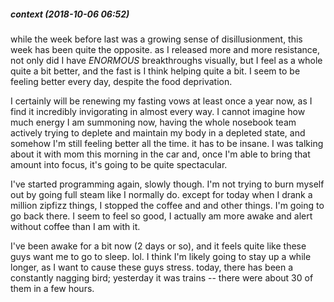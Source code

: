 
##### context (2018-10-06 06:52)

while the week before last was a growing sense of disillusionment, this week has been quite the opposite. as I released more and more resistance, not only did I have *ENORMOUS* breakthroughs visually, but I feel as a whole quite a bit better, and the fast is I think helping quite a bit. I seem to be feeling better every day, despite the food deprivation.

I certainly will be renewing my fasting vows at least once a year now, as I find it incredibly invigorating in almost every way. I cannot imagine how much energy I am summoning now, having the whole nosebook team actively trying to deplete and maintain my body in a depleted state, and somehow I'm still feeling better all the time. it has to be insane. I was talking about it with mom this morning in the car and, once I'm able to bring that amount into focus, it's going to be quite spectacular.

I've started programming again, slowly though. I'm not trying to burn myself out by going full steam like I normally do. except for today when I drank a million zipfizz things, I stopped the coffee and and other things. I'm going to go back there. I seem to feel so good, I actually am more awake and alert without coffee than I am with it.

I've been awake for a bit now (2 days or so), and it feels quite like these guys want me to go to sleep. lol. I think I'm likely going to stay up a while longer, as I want to cause these guys stress. today, there has been a constantly nagging bird; yesterday it was trains -- there were about 30 of them in a few hours.
